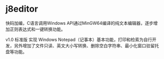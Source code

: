 # j8editor
快码加编，C语言调用Windows API通过MinGW64编译的纯文本编辑器，逐步增加正则表达式和一键转换功能。

v1.0 标准版
实现 Windows Notepad（记事本）基本功能，打印和检索为自行开发，另外增加了文件只读、英文大小写转换、删除空白字符串、最小化窗口驻留托盘等功能。

